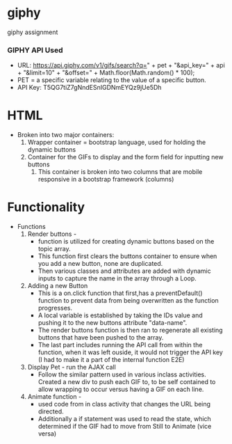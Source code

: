 # giphy
giphy assignment

### GIPHY API Used
* URL: https://api.giphy.com/v1/gifs/search?q=" + pet + "&api_key=" + api + "&limit=10" + "&offset=" + Math.floor(Math.random() * 100);
* PET = a specific variable relating to the value of a specific button. 
* API Key: T5QG7tiZ7gNndESnIGDNmEYQz9jUe5Dh

# HTML
* Broken into two major containers: 
    1. Wrapper container = bootstrap language, used for holding the dynamic buttons
    2. Container for the GIFs to display and the form field for inputting new buttons
        1. This container is broken into two columns that are mobile responsive in a bootstrap framework (columns)

# Functionality
* Functions
    1. Render buttons - 
        * function is utilized for creating dynamic buttons based on the topic array. 
        * This function first clears the buttons container to ensure when you add a new button, none are duplicated. 
        * Then various classes and attributes are added with dynamic inputs to capture the name in the array through a Loop.
    2. Adding a new Button
        * This is a on.click function that first,has a preventDefault() function to prevent data from being overwritten as the function progresses.
        * A local variable is established by taking the IDs value and pushing it to the new buttons attribute "data-name".
        * The render buttons function is then ran to regenerate all existing buttons that have been pushed to the array.
        * The last part includes running the API call from within the function, when it was left ouside, it would not trigger the API key (I had to make it a part of the internal function E2E)
    3. Display Pet - run the AJAX call
        * Follow the similar pattern used in various inclass activities. 
        Created a new div to push each GIF to, to be self contained to allow wrapping to occur versus having a GIF on each line.
    4. Animate function - 
        * used code from in class activity that changes the URL being directed. 
        * Additionally a if statement was used to read the state, which determined if the GIF had to move from Still to Animate (vice versa) 
       